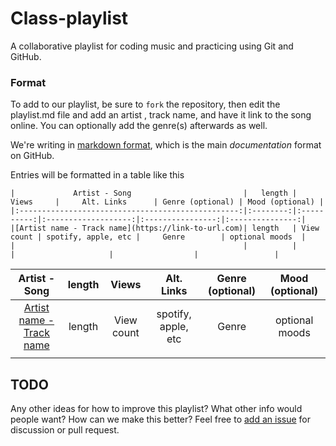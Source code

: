 # Class-playlist

A collaborative playlist for coding music and practicing using Git and GitHub.

### Format

To add to our playlist, be sure to ```fork``` the repository, then edit the playlist.md file and add an artist , track name, and have it link to the song online. You can optionally add the genre(s) afterwards as well. 

We're writing in [markdown format](https://github.com/adam-p/markdown-here/wiki/Markdown-Cheatsheet), which is the main *documentation* format on GitHub.


Entries will be formatted in a table like this
```
|             Artist - Song                         |   length |  Views     |     Alt. Links      | Genre (optional) | Mood (optional) |
|:-------------------------------------------------:|:--------:|:----------:|:-------------------:|:----------------:|:---------------:| 
|[Artist name - Track name](https://link-to-url.com)| length   | View count | spotify, apple, etc |     Genre        | optional moods  |
|                                                   |          |            |                     |                  |                 |
```
|             Artist - Song                         |   length |  Views     |     Alt. Links      | Genre (optional) | Mood (optional) |
|:-------------------------------------------------:|:--------:|:----------:|:-------------------:|:----------------:|:---------------:| 
|[Artist name - Track name](https://link-to-url.com)| length   | View count | spotify, apple, etc |     Genre        | optional moods  |
|                                                   |          |            |                     |                  |                 |

## TODO

Any other ideas for how to improve this playlist? What other info would people want? How can we make this better? Feel free to [add an issue](https://github.com/lee2sman/class-playlist/issues) for discussion or pull request.
